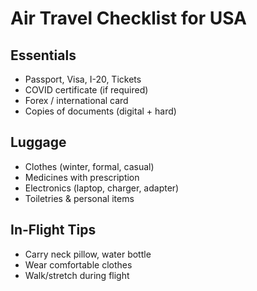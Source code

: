 # Air Travel Checklist for USA

## Essentials
- Passport, Visa, I-20, Tickets
- COVID certificate (if required)
- Forex / international card
- Copies of documents (digital + hard)

## Luggage
- Clothes (winter, formal, casual)
- Medicines with prescription
- Electronics (laptop, charger, adapter)
- Toiletries & personal items

## In-Flight Tips
- Carry neck pillow, water bottle
- Wear comfortable clothes
- Walk/stretch during flight
